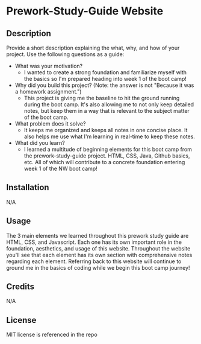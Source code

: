 # Prework-Study-Guide Website

## Description

Provide a short description explaining the what, why, and how of your project. Use the following questions as a guide:

- What was your motivation?
    - I wanted to create a strong foundation and familiarize myself with the basics so I'm prepared heading into week 1 of the boot camp!
- Why did you build this project? (Note: the answer is not "Because it was a homework assignment.")
    - This project is giving me the baseline to hit the ground running during the boot camp. It's also allowing me to not only keep detailed notes, but keep them in a way that is relevant to the subject matter of the boot camp.
- What problem does it solve?
    - It keeps me organized and keeps all notes in one concise place. It also helps me use what I'm learning in real-time to keep these notes.
- What did you learn?
    - I learned a multitude of beginning elements for this boot camp from the prework-study-guide project. HTML, CSS, Java, Github basics, etc. All of which will contribute to a concrete foundation entering week 1 of the NW boot camp!

## Installation

N/A

## Usage

The 3 main elements we learned throughout this prework study guide are HTML, CSS, and Javascript. Each one has its own important role in the foundation, aesthetics, and usage of this website. Throughout the website you'll see that each element has its own section with comprehensive notes regarding each element. Referring back to this website will continue to ground me in the basics of coding while we begin this boot camp journey!

## Credits

N/A

## License

MIT license is referenced in the repo